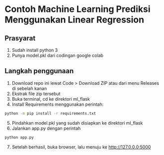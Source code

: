 # Contoh Machine Learning Prediksi Menggunakan Linear Regression

## Prasyarat

1. Sudah install python 3
1. Punya model.pkl dari codingan google colab

## Langkah penggunaan

1. Download repo ini lewat Code > Download ZIP atau dari menu Releases di sebelah kanan
1. Ekstrak file zip tersebut
1. Buka terminal, cd ke direktori ml_flask
1. Install Requirements menggunakan perintah:

```bash
python -m pip install -r requirements.txt
```

5. Pindahkan model.pkl yang sudah disiapkan ke direktori ml_flask
1. Jalankan app.py dengan perintah

```bash
python app.py
```

7. Setelah berhasil, buka browser, lalu menuju ke http://127.0.0.0:5000

